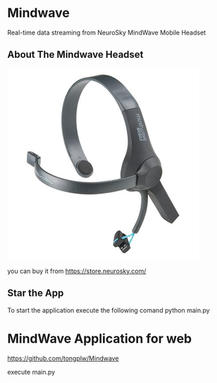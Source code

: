 # Mindwave
Real-time data streaming from NeuroSky MindWave Mobile Headset

## About The Mindwave Headset
![](/res/mindwave.jpg)

you can buy it from https://store.neurosky.com/

## Star the App
To start the application execute the following comand
python main.py

# MindWave Application for web
https://github.com/tongplw/Mindwave

execute main.py

